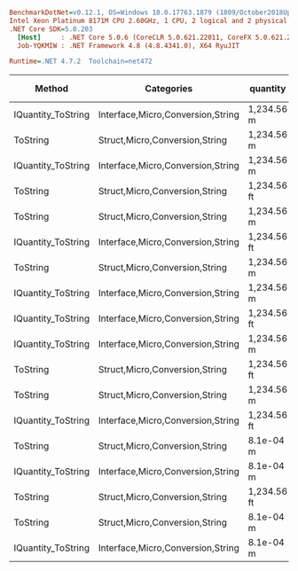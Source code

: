 ``` ini

BenchmarkDotNet=v0.12.1, OS=Windows 10.0.17763.1879 (1809/October2018Update/Redstone5)
Intel Xeon Platinum 8171M CPU 2.60GHz, 1 CPU, 2 logical and 2 physical cores
.NET Core SDK=5.0.203
  [Host]     : .NET Core 5.0.6 (CoreCLR 5.0.621.22011, CoreFX 5.0.621.22011), X64 RyuJIT
  Job-YQKMIW : .NET Framework 4.8 (4.8.4341.0), X64 RyuJIT

Runtime=.NET 4.7.2  Toolchain=net472  

```
|             Method |                        Categories |    quantity | format | culture |       Mean |    Error |   StdDev |   StdErr |        Min |        Max |     Median |  Gen 0 | Gen 1 | Gen 2 | Allocated |
|------------------- |---------------------------------- |------------ |------- |-------- |-----------:|---------:|---------:|---------:|-----------:|-----------:|-----------:|-------:|------:|------:|----------:|
| IQuantity_ToString | Interface,Micro,Conversion,String |  1,234.56 m |      a |         |   695.6 ns | 13.70 ns | 19.21 ns |  3.70 ns |   659.9 ns |   739.6 ns |   691.8 ns | 0.1116 |     - |     - |     714 B |
|           ToString |    Struct,Micro,Conversion,String |  1,234.56 m |      a |         |   717.0 ns | 14.40 ns | 25.21 ns |  4.04 ns |   664.0 ns |   779.3 ns |   717.8 ns | 0.1116 |     - |     - |     714 B |
| IQuantity_ToString | Interface,Micro,Conversion,String |  1,234.56 m |      v |         |   956.2 ns | 14.37 ns | 11.22 ns |  3.24 ns |   930.2 ns |   972.5 ns |   959.3 ns | 0.0305 |     - |     - |     217 B |
|           ToString |    Struct,Micro,Conversion,String | 1,234.56 ft |     a2 |         |   982.8 ns | 19.13 ns | 20.47 ns |  4.82 ns |   949.2 ns | 1,015.7 ns |   983.7 ns | 0.1163 |     - |     - |     762 B |
|           ToString |    Struct,Micro,Conversion,String |  1,234.56 m |      v |         |   995.2 ns | 20.01 ns | 40.42 ns |  5.72 ns |   890.7 ns | 1,086.5 ns |   990.4 ns | 0.0305 |     - |     - |     217 B |
| IQuantity_ToString | Interface,Micro,Conversion,String | 1,234.56 ft |     a2 |         | 1,025.1 ns | 20.57 ns | 20.21 ns |  5.05 ns |   987.3 ns | 1,068.0 ns | 1,021.4 ns | 0.1163 |     - |     - |     762 B |
|           ToString |    Struct,Micro,Conversion,String |  1,234.56 m |     f2 |         | 2,133.7 ns | 41.77 ns | 61.23 ns | 11.37 ns | 2,028.6 ns | 2,240.9 ns | 2,129.3 ns | 0.1564 |     - |     - |    1051 B |
| IQuantity_ToString | Interface,Micro,Conversion,String |  1,234.56 m |     f2 |         | 2,196.9 ns | 30.28 ns | 26.84 ns |  7.17 ns | 2,156.1 ns | 2,235.4 ns | 2,193.4 ns | 0.1564 |     - |     - |    1051 B |
| IQuantity_ToString | Interface,Micro,Conversion,String | 1,234.56 ft |      ? |   ru-RU | 2,423.7 ns | 48.17 ns | 64.31 ns | 12.86 ns | 2,295.1 ns | 2,543.2 ns | 2,429.7 ns | 0.1945 |     - |     - |    1284 B |
| IQuantity_ToString | Interface,Micro,Conversion,String |  1,234.56 m |      ? |         | 2,508.4 ns | 47.87 ns | 53.20 ns | 12.21 ns | 2,392.4 ns | 2,596.5 ns | 2,520.1 ns | 0.1945 |     - |     - |    1276 B |
|           ToString |    Struct,Micro,Conversion,String | 1,234.56 ft |      ? |   ru-RU | 2,564.7 ns | 50.37 ns | 93.37 ns | 14.24 ns | 2,369.4 ns | 2,791.0 ns | 2,554.5 ns | 0.1945 |     - |     - |    1284 B |
|           ToString |    Struct,Micro,Conversion,String |  1,234.56 m |      ? |         | 2,616.9 ns | 45.44 ns | 44.62 ns | 11.16 ns | 2,535.4 ns | 2,709.9 ns | 2,619.4 ns | 0.1945 |     - |     - |    1276 B |
| IQuantity_ToString | Interface,Micro,Conversion,String | 1,234.56 ft |      ? |         | 2,621.4 ns | 52.39 ns | 73.44 ns | 14.13 ns | 2,453.6 ns | 2,740.5 ns | 2,624.1 ns | 0.1945 |     - |     - |    1276 B |
|           ToString |    Struct,Micro,Conversion,String |   8.1e-04 m |      ? |         | 2,654.2 ns | 51.79 ns | 50.86 ns | 12.72 ns | 2,560.3 ns | 2,743.8 ns | 2,651.8 ns | 0.1945 |     - |     - |    1284 B |
| IQuantity_ToString | Interface,Micro,Conversion,String |   8.1e-04 m |      ? |         | 2,697.0 ns | 52.52 ns | 60.49 ns | 13.53 ns | 2,571.4 ns | 2,793.7 ns | 2,711.8 ns | 0.1945 |     - |     - |    1284 B |
|           ToString |    Struct,Micro,Conversion,String | 1,234.56 ft |      ? |         | 2,788.7 ns | 55.10 ns | 67.67 ns | 14.43 ns | 2,689.6 ns | 2,934.2 ns | 2,776.8 ns | 0.1945 |     - |     - |    1276 B |
|           ToString |    Struct,Micro,Conversion,String |   8.1e-04 m |     s4 |         | 2,810.9 ns | 53.40 ns | 57.14 ns | 13.47 ns | 2,719.1 ns | 2,920.5 ns | 2,813.9 ns | 0.2022 |     - |     - |    1340 B |
| IQuantity_ToString | Interface,Micro,Conversion,String |   8.1e-04 m |     s4 |         | 2,916.0 ns | 53.71 ns | 44.85 ns | 12.44 ns | 2,857.0 ns | 3,007.5 ns | 2,914.9 ns | 0.2022 |     - |     - |    1340 B |
